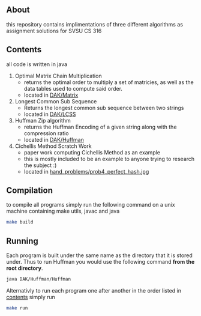 ## About

this repository contains implimentations of three different algorithms as assignment solutions for SVSU CS 316

## Contents

all code is written in java

1. Optimal Matrix Chain Multiplication
    - returns the optimal order to multiply a set of matricies, as well as the data tables used to compute said order.
    - located in [DAK/Matrix](DAK/Matrix/)
2. Longest Common Sub Sequence
    - Returns the longest common sub sequence between two strings
    - located in [DAK/LCSS](DAK/LCSS/)
3. Huffman Zip algorithm
    - returns the Huffman Encoding of a given string along with the compression ratio
    - located in [DAK/Huffman](DAK/Huffman/)
4. Cichellis Method Scratch Work
    - paper work computing Cichellis Method as an example
    - this is mostly included to be an example to anyone trying to research the subject :)
    - located in [hand_problems/prob4_perfect_hash.jpg](hand_problems/prob4_perfect_hash.jpg)
    
## Compilation

to compile all programs simply run the following command on a unix machine containing make utils, javac and java

```bash 
make build
```

## Running

Each program is built under the same name as the directory that it is stored under. Thus to run Huffman you would use the following command **from the root directory**.

```bash
java DAK/Huffman/Huffman
```

Alternativly to run each program one after another in the order listed in [contents](#contents) simply run

```bash
make run
```